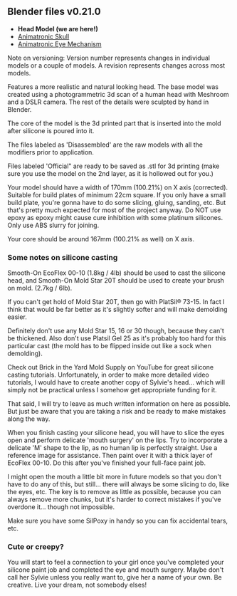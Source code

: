 ## Blender files v0.21.0

- **Head Model (we are here!)**
- [Animatronic Skull](https://github.com/misses-robot/Sylvie-The-Robot/tree/master/blender/stable/animatronic-skull)
- [Animatronic Eye Mechanism](https://github.com/misses-robot/Sylvie-The-Robot/tree/master/blender/stable/animatronic-eyes)

Note on versioning: Version number represents changes in individual models or a couple of models. A revision represents changes across most models.

Features a more realistic and natural looking head. The base model was created using a photogrammetric 3d scan of a human head with Meshroom and a DSLR camera. The rest of the details were sculpted by hand in Blender.

The core of the model is the 3d printed part that is inserted into the mold after silicone is poured into it.

The files labeled as 'Disassembled' are the raw models with all the modifiers prior to application. 

Files labeled 'Official" are ready to be saved as .stl for 3d printing (make sure you use the model on the 2nd layer, as it is hollowed out for you.)

Your model should have a width of 170mm (100.21%) on X axis (corrected). Suitable for build plates of minimum 22cm square. If you only have a small build plate, you're gonna have to do some slicing, gluing, sanding, etc. But that's pretty much expected for most of the project anyway. Do NOT use epoxy as epoxy might cause cure inhibition with some platinum silicones. Only use ABS slurry for joining.

Your core should be around 167mm (100.21% as well) on X axis.

### Some notes on silicone casting

Smooth-On EcoFlex 00-10 (1.8kg / 4lb) should be used to cast the silicone head, and Smooth-On Mold Star 20T should be used to create your brush on mold. (2.7kg / 6lb).

If you can't get hold of Mold Star 20T, then go with PlatSil® 73-15. In fact I think that would be far better as it's slightly softer and will make demolding easier.

Definitely don't use any Mold Star 15, 16 or 30 though, because they can't be thickened. Also don't use Platsil Gel 25 as it's probably too hard for this particular cast (the mold has to be flipped inside out like a sock when demolding).

Check out Brick in the Yard Mold Supply on YouTube for great silicone casting tutorials. Unfortunately, in order to make more detailed video tutorials, I would have to create another copy of Sylvie's head... which will simply not be practical unless I somehow get appropriate funding for it.

That said, I will try to leave as much written information on here as possible. But just be aware that you are taking a risk and be ready to make mistakes along the way.

When you finish casting your silicone head, you will have to slice the eyes open and perform delicate 'mouth surgery' on the lips. Try to incorporate a delicate 'M' shape to the lip, as no human lip is perfectly straight. Use a reference image for assistance. Then paint over it with a thick layer of EcoFlex 00-10. Do this after you've finished your full-face paint job.

I might open the mouth a little bit more in future models so that you don't have to do any of this, but still... there will always be some slicing to do, like the eyes, etc. The key is to remove as little as possible, because you can always remove more chunks, but it's harder to correct mistakes if you've overdone it... though not impossible.

Make sure you have some SilPoxy in handy so you can fix accidental tears, etc.

### Cute or creepy?

You will start to feel a connection to your girl once you've completed your silicone paint job and completed the eye and mouth surgery. Maybe don't call her Sylvie unless you really want to, give her a name of your own. Be creative. Live your dream, not somebody elses!
